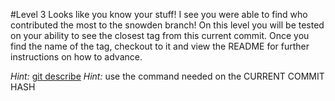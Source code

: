 #Level 3
Looks like you know your stuff!
I see you were able to find who contributed the most to the snowden branch!
On this level you will be tested on your ability to see the closest tag from this current commit.
Once you find the name of the tag, checkout to it and view the README for further instructions on how to advance.

*Hint:* [git describe](http://git-scm.com/docs/git-describe)
*Hint:* use the command needed on the CURRENT COMMIT HASH
